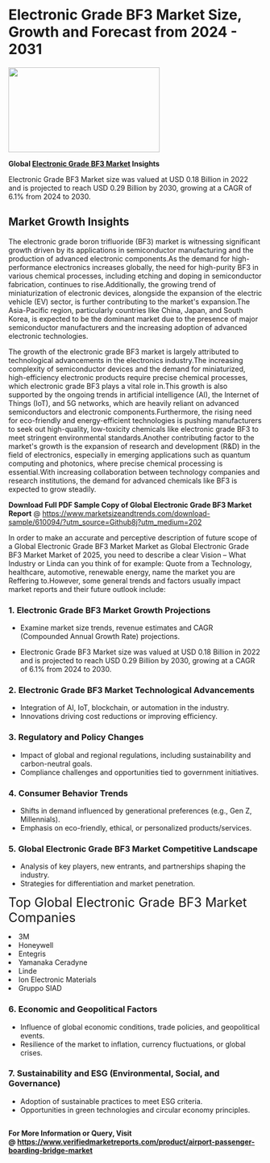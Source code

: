 <H1>Electronic Grade BF3 Market Size, Growth and Forecast from 2024 - 2031</H1><img class="aligncenter size-medium wp-image-584254" src="https://thirdeyenews.in/wp-content/uploads/2024/09/Global-Market-Research-300x168.jpeg" alt="" width="300" height="168" /><p><strong>Global&nbsp;<a href="https://www.marketsizeandtrends.com/download-sample/610094/?utm_source=Github8j?utm_medium=202">Electronic Grade BF3 Market</a> Insights</strong></p><p>Electronic Grade BF3 Market size was valued at USD 0.18 Billion in 2022 and is projected to reach USD 0.29 Billion by 2030, growing at a CAGR of 6.1% from 2024 to 2030.</p><p><h2>Market Growth Insights</h2> <p>The electronic grade boron trifluoride (BF3) market is witnessing significant growth driven by its applications in semiconductor manufacturing and the production of advanced electronic components.As the demand for high-performance electronics increases globally, the need for high-purity BF3 in various chemical processes, including etching and doping in semiconductor fabrication, continues to rise.Additionally, the growing trend of miniaturization of electronic devices, alongside the expansion of the electric vehicle (EV) sector, is further contributing to the market's expansion.The Asia-Pacific region, particularly countries like China, Japan, and South Korea, is expected to be the dominant market due to the presence of major semiconductor manufacturers and the increasing adoption of advanced electronic technologies.</p> <p>The growth of the electronic grade BF3 market is largely attributed to technological advancements in the electronics industry.The increasing complexity of semiconductor devices and the demand for miniaturized, high-efficiency electronic products require precise chemical processes, which electronic grade BF3 plays a vital role in.This growth is also supported by the ongoing trends in artificial intelligence (AI), the Internet of Things (IoT), and 5G networks, which are heavily reliant on advanced semiconductors and electronic components.Furthermore, the rising need for eco-friendly and energy-efficient technologies is pushing manufacturers to seek out high-quality, low-toxicity chemicals like electronic grade BF3 to meet stringent environmental standards.Another contributing factor to the market's growth is the expansion of research and development (R&D) in the field of electronics, especially in emerging applications such as quantum computing and photonics, where precise chemical processing is essential.With increasing collaboration between technology companies and research institutions, the demand for advanced chemicals like BF3 is expected to grow steadily.<p><span class=""><strong>Download Full PDF Sample Copy of Global Electronic Grade BF3 Market Report</strong> @ <a href="https://www.marketsizeandtrends.com/download-sample/610094/?utm_source=Github8j?utm_medium=202" target="_blank">https://www.marketsizeandtrends.com/download-sample/610094/?utm_source=Github8j?utm_medium=202</a></span></p><p>In order to make an accurate and perceptive description of future scope of a Global&nbsp;Electronic Grade BF3 Market Market as Global&nbsp;Electronic Grade BF3 Market Market of 2025, you need to describe a clear Vision &ndash; What Industry or Linda can you think of for example: Quote from a Technology, healthcare, automotive, renewable energy, name the market you are Reffering to.However, some general trends and factors usually impact market reports and their future outlook include:</p><h3>1.&nbsp;<strong>Electronic Grade BF3 Market Growth Projections</strong></h3><ul><li>Examine market size trends, revenue estimates and CAGR (Compounded Annual Growth Rate) projections.</li><li><p>Electronic Grade BF3 Market size was valued at USD 0.18 Billion in 2022 and is projected to reach USD 0.29 Billion by 2030, growing at a CAGR of 6.1% from 2024 to 2030.</p></li></ul><h3>2.&nbsp;<strong>Electronic Grade BF3 Market Technological Advancements</strong></h3><ul><li>Integration of AI, IoT, blockchain, or automation in the industry.</li><li>Innovations driving cost reductions or improving efficiency.</li></ul><h3>3.&nbsp;<strong>Regulatory and Policy Changes</strong></h3><ul><li>Impact of global and regional regulations, including sustainability and carbon-neutral goals.</li><li>Compliance challenges and opportunities tied to government initiatives.</li></ul><h3>4.&nbsp;<strong>Consumer Behavior Trends</strong></h3><ul><li>Shifts in demand influenced by generational preferences (e.g., Gen Z, Millennials).</li><li>Emphasis on eco-friendly, ethical, or personalized products/services.</li></ul><h3>5.&nbsp;<strong>Global Electronic Grade BF3 Market Competitive Landscape</strong></h3><ul><li>Analysis of key players, new entrants, and partnerships shaping the industry.</li><li>Strategies for differentiation and market penetration.</li></ul><p data-pm-slice="1 1 []"><span style="color: inherit; font-family: inherit; font-size: 25px;">Top Global Electronic Grade BF3 Market Companies</span></p><div class="" data-test-id=""><p><li>3M</li><li> Honeywell</li><li> Entegris</li><li> Yamanaka Ceradyne</li><li> Linde</li><li> Ion Electronic Materials</li><li> Gruppo SIAD</li></p></div><h3>6.&nbsp;<strong>Economic and Geopolitical Factors</strong></h3><ul><li>Influence of global economic conditions, trade policies, and geopolitical events.</li><li>Resilience of the market to inflation, currency fluctuations, or global crises.</li></ul><h3>7.&nbsp;<strong>Sustainability and ESG (Environmental, Social, and Governance)</strong></h3><ul><li>Adoption of sustainable practices to meet ESG criteria.</li><li>Opportunities in green technologies and circular economy principles.</li></ul><h2><strong style="font-size: 14px;">For More Information or Query, Visit @&nbsp;</strong><a style="background-color: #ffffff; font-size: 14px;" href="https://www.marketsizeandtrends.com/report/electronic-grade-bf3-market/" target="_blank">https://www.verifiedmarketreports.com/product/airport-passenger-boarding-bridge-market</a></h2>